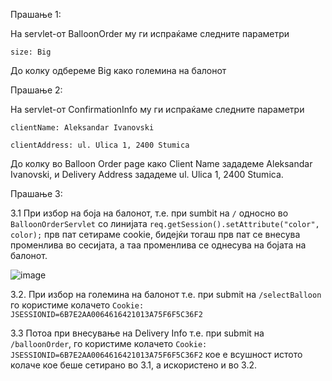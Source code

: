 Прашање 1:

На servlet-от BalloonOrder му ги испраќаме следните параметри
    
    size: Big
  
До колку одбереме Big како големина на балонот

Прашање 2:

На servlet-от ConfirmationInfo му ги испраќаме следните параметри
    
    clientName: Aleksandar Ivanovski
    
    clientAddress: ul. Ulica 1, 2400 Stumica
    
До колку во Balloon Order page како Client Name зададеме Aleksandar Ivanovski, и Delivery Address зададеме ul. Ulica 1, 2400 Stumica.

Прашање 3:

3.1 При избор на боја на балонот, т.е. при sumbit на `/` односно во `BalloonOrderServlet` со линијата `req.getSession().setAttribute("color", color);` прв пат сетираме cookie, бидејќи тогаш прв пат се внесува променлива во сесијата, a таа променлива се однесува на бојата на балонот.

![image](https://i.ibb.co/mJzcncv/Untitled.png)

3.2. При избор на големина на балонот т.е. при submit на `/selectBalloon` го користиме колачето `Cookie: JSESSIONID=6B7E2AA0064616421013A75F6F5C36F2`

3.3 Потоа при внесување на Delivery Info т.е. при submit на `/balloonOrder`, го користиме колачето `Cookie: JSESSIONID=6B7E2AA0064616421013A75F6F5C36F2` кое е всушност истото колаче кое беше сетирано во 3.1, а искористено и во 3.2.
